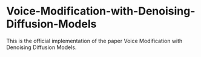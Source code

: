 # Voice-Modification-with-Denoising-Diffusion-Models
This is the official implementation of the paper Voice Modification with Denoising Diffusion Models.
